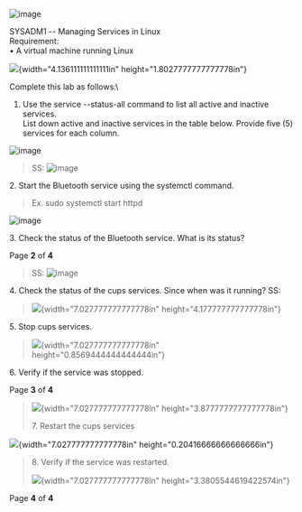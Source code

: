 ![image](https://github.com/user-attachments/assets/97f61df3-a91c-4afe-9c76-e6af8a3d3f35)


SYSADM1 -- Managing Services in Linux\
Requirement:\
• A virtual machine running Linux

![](vertopal_5f230b20d77d417da1cd651243ef9c10/media/image2.png){width="4.136111111111111in"
height="1.8027777777777778in"}

Complete this lab as follows:\
1. Use the service --status-all command to list all active and inactive
services.\
List down active and inactive services in the table below. Provide five
(5) services for each column.

![image](https://github.com/user-attachments/assets/19d8f8c9-12fb-45e9-960a-4eab795f08a4)


> SS:
![image](https://github.com/user-attachments/assets/7b31de87-1488-4c19-89d9-5a94d371a88a)


2\. Start the Bluetooth service using the systemctl command.

> Ex. sudo systemctl start httpd

![image](https://github.com/user-attachments/assets/a555edf6-d604-4f5f-b66b-38771271e68c)


3\. Check the status of the Bluetooth service. What is its status?

Page **2** of **4**

> SS:
![image](https://github.com/user-attachments/assets/7143a99d-671a-4a94-8f01-3340868d0e27)


4\. Check the status of the cups services. Since when was it running?
SS:

> ![](vertopal_5f230b20d77d417da1cd651243ef9c10/media/image6.png){width="7.027777777777778in"
> height="4.177777777777778in"}

5\. Stop cups services.

> ![](vertopal_5f230b20d77d417da1cd651243ef9c10/media/image7.png){width="7.027777777777778in"
> height="0.8569444444444444in"}

6\. Verify if the service was stopped.

Page **3** of **4**

> ![](vertopal_5f230b20d77d417da1cd651243ef9c10/media/image8.png){width="7.027777777777778in"
> height="3.8777777777777778in"}
>
> 7\. Restart the cups services

![](vertopal_5f230b20d77d417da1cd651243ef9c10/media/image9.png){width="7.027777777777778in"
height="0.20416666666666666in"}

> 8\. Verify if the service was restarted.
>
> ![](vertopal_5f230b20d77d417da1cd651243ef9c10/media/image10.png){width="7.027777777777778in"
> height="3.3805544619422574in"}

Page **4** of **4**
